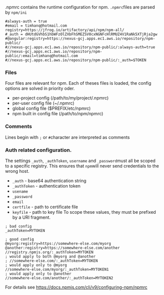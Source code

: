 .npmrc contains the runtime configuration for npm. `.npmrc`files are parsed by `npm/ini`
```
#always-auth = true
#email = timhanq@hotmail.com
registry=https://jfrog.io/artifactory/api/npm/npm-all/
#_auth = dHUtdGVhbS1hbWFzOlZXbFhSMEZSV0cxNGNFcHlRMUZ4V1RaNk5XTjRja2gw
#@angular:registry=https://nexus-gcj.apps.ec1.aws.io/repository/npm-public/
#//nexus-gcj.apps.ec1.aws.io/repository/npm-public/:always-auth=true
#//nexus-gcj.apps.ec1.aws.io/repository/npm-public/:email=timhanq@hotmail.com
#//nexus-gcj.apps.ec1.aws.io/repository/npm-public/:_auth=$TOKEN
```

### Files
Four files are relevant for npm. Each of theses files is loaded, the config options are solved in priority oder.
- per-project config (/path/to/my/project/.npmrc)
- per-user config file (~/.npmrc)
- global config file ($PREFIX/etc/npmrc)
- npm built in config file (/path/to/npm/npmrc)

### Comments
Lines begin with `;` or `#`character are interpreted as comments

### Auth related configuration.
The settings `_auth`, `_authToken`, `username` and `_password`must all be scoped to a specific registry. This ensures that `npm`will never send credentials to the wrong host.
- `_auth` - base64 authentication string
- `_authToken` - authentication token
- `usename`
- `_password`
- `email`
- `certfile` - path to certificate file
- `keyfile` - path to key file
To scope these values, they must be prefixed by a URI fragment.
```
; bad config
_authToken=MYTOKEN

; good config
@myorg:registry=https://somewhere-else.com/myorg
@another:registry=https://somewhere-else.com/another
//registry.npmjs.org/:_authToken=MYTOKEN
; would apply to both @myorg and @another
; //somewhere-else.com/:_authToken=MYTOKEN
; would apply only to @myorg
//somewhere-else.com/myorg/:_authToken=MYTOKEN1
; would apply only to @another
//somewhere-else.com/another/:_authToken=MYTOKEN2
```

For details see https://docs.npmjs.com/cli/v9/configuring-npm/npmrc

